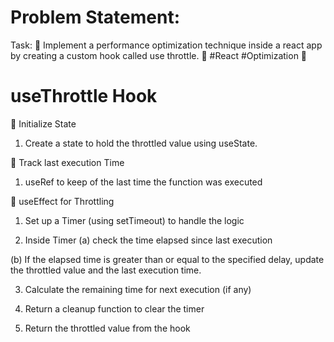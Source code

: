 

# Problem Statement:

 Task: 🎨 Implement a performance optimization technique inside a react app by creating a custom hook called use throttle. 🚀 #React #Optimization 🔄


# useThrottle Hook

🌟 Initialize State
1) Create a state to hold the throttled value using useState.

🌟 Track last execution Time
1) useRef to keep of the last time the function was executed

🌟 useEffect for Throttling

1) Set up a Timer (using setTimeout) to handle the logic

2) Inside Timer
 (a) check the time elapsed since last execution
 
 (b) If the elapsed time is greater than or equal to the specified delay, update the throttled value and the last execution time.

 3) Calculate the remaining time for next execution (if any)   

 4) Return a cleanup function to clear the timer

 5) Return the throttled value from the hook


